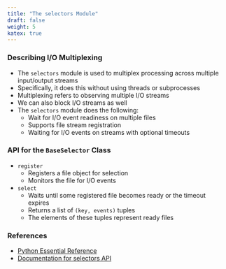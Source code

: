 ```yaml
---
title: "The selectors Module"
draft: false
weight: 5
katex: true
---
```


### Describing I/O Multiplexing
- The `selectors` module is used to multiplex processing across multiple input/output streams
- Specifically, it does this without using threads or subprocesses
- Multiplexing refers to observing multiple I/O streams
- We can also block I/O streams as well
- The `selectors` module does the following:
	- Wait for I/O event readiness on multiple files
	- Supports file stream registration
	- Waiting for I/O events on streams with optional timeouts

### API for the `BaseSelector` Class
- `register`
	- Registers a file object for selection
	- Monitors the file for I/O events
- `select`
	- Waits until some registered file becomes ready or the timeout expires
	- Returns a list of `(key, events)` tuples
	- The elements of these tuples represent ready files

### References
- [Python Essential Reference](http://index-of.co.uk/Python/Python%20Essential%20Reference,%20Fourth%20Edition.pdf)
- [Documentation for selectors API](https://docs.python.org/3/library/selectors.html)
